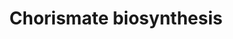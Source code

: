 ---
annotations:
- id: PW:0000002
  parent: classic metabolic pathway
  type: Pathway Ontology
  value: classic metabolic pathway
- id: PW:0001369
  parent: classic metabolic pathway
  type: Pathway Ontology
  value: shikimate metabolic pathway
authors:
- J.Heckman
- MaintBot
- Ddigles
- Egonw
- DeSl
- Khanspers
- Eweitz
citedin: ''
communities: []
description: Chorismate, an intermediate in the synthesis of the aromatic amino acids
  and the vitamins, p-aminobenzoate and p-hydroxybenzoate, is synthesized by the shikimate
  pathway. The shikimate pathway has been found to be common to all eukaryotes and
  prokaryotes studied thus far (as reported in.  In Saccharomyces cerevisiae the initial
  step is catalyzed by two deoxy-D-arabino-heptulosonate-7-phosphate (DAHP) synthase
  isoenzymes, one of which (ARO3) is feedback inhibited by phenylalanine, and the
  other (ARO4) by tyrosine.  Both DAHP isoenzymes are derepressed by amino acid starvation
  (general control of amino acid biosynthesis). The 5 subsequent reactions are catalyzed
  by the pentafunctional arom enzyme, Aro1p.  Aro1p is a mosaic of five monofunctional
  domains, each of which corresponds to one of five separate monofunctional E. coli
  enzymes.  The last step of chorismate biosynthesis, before the pathway branches
  to synthesize different terminal products, is catalyzed by Aro2p.   Description
  from YeastPathways.
last-edited: 2025-03-21
ndex: null
organisms:
- Saccharomyces cerevisiae
redirect_from:
- /index.php/Pathway:WP479
- /instance/WP479
- /instance/WP479_r138183
revision: r138183
schema-jsonld:
- '@context': https://schema.org/
  '@id': https://wikipathways.github.io/pathways/WP479.html
  '@type': Dataset
  creator:
    '@type': Organization
    name: WikiPathways
  description: Chorismate, an intermediate in the synthesis of the aromatic amino
    acids and the vitamins, p-aminobenzoate and p-hydroxybenzoate, is synthesized
    by the shikimate pathway. The shikimate pathway has been found to be common to
    all eukaryotes and prokaryotes studied thus far (as reported in.  In Saccharomyces
    cerevisiae the initial step is catalyzed by two deoxy-D-arabino-heptulosonate-7-phosphate
    (DAHP) synthase isoenzymes, one of which (ARO3) is feedback inhibited by phenylalanine,
    and the other (ARO4) by tyrosine.  Both DAHP isoenzymes are derepressed by amino
    acid starvation (general control of amino acid biosynthesis). The 5 subsequent
    reactions are catalyzed by the pentafunctional arom enzyme, Aro1p.  Aro1p is a
    mosaic of five monofunctional domains, each of which corresponds to one of five
    separate monofunctional E. coli enzymes.  The last step of chorismate biosynthesis,
    before the pathway branches to synthesize different terminal products, is catalyzed
    by Aro2p.   Description from YeastPathways.
  keywords:
  - 3-dehydro-shikimate
  - 3-dehydroquinate
  - 3-deoxy-arabino-heptulosonate-7-phosphate
  - 5-enolypyruvylshikimate-3-phosphate
  - ADP
  - ARO1
  - ARO2
  - ARO3
  - ARO4
  - ATP
  - H2O
  - NADP
  - NADPH
  - chorismate
  - erythrose-4-phosphate
  - phosphate
  - phosphoenolpyruvate
  - shikimate
  - shikimate-3-phosphate
  license: CC0
  name: Chorismate biosynthesis
seo: CreativeWork
title: Chorismate biosynthesis
wpid: WP479
---